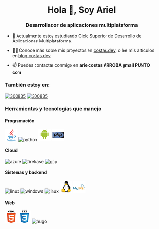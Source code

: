 <h1 align="center">Hola 👋, Soy Ariel</h1>
<h3 align="center">Desarrollador de aplicaciones multiplataforma</h3>

- 🔭 Actualmente estoy estudiando Ciclo Superior de Desarrollo de Aplicaciones Multiplataforma.

- 👨‍💻 Conoce más sobre mis proyectos en [costas.dev](https://costas.dev), o lee mis artículos en [blog.costas.dev](https://blog.costas.dev)

- 📫 Puedes contactar conmigo en **arielcostas ARROBA gmail PUNTO com**

<h3 align="left">También estoy en:</h3>
<p align="left">
<a href="https://mastodon.gal/ariel" target="blank"><img align="center" src="https://www.vectorlogo.zone/logos/joinmastodon/joinmastodon-tile.svg" alt="300835" height="30" width="40" /></a>
<a href="https://es.stackoverflow.com/users/300835/ariel-costas" target="blank"><img align="center" src="https://raw.githubusercontent.com/rahuldkjain/github-profile-readme-generator/master/src/images/icons/Social/stack-overflow.svg" alt="300835" height="30" width="40" /></a>
</p>

### Herramientas y tecnologías que manejo

#### Programación

<p>
  <img src="https://raw.githubusercontent.com/devicons/devicon/master/icons/java/java-original.svg" alt="java" width="40" height="40"/>
  <img src="https://www.vectorlogo.zone/logos/python/python-icon.svg" alt="python" width="40" height="40"/>
  <img src="https://raw.githubusercontent.com/devicons/devicon/master/icons/android/android-original-wordmark.svg" alt="android" width="40" height="40"/>
  <img src="https://raw.githubusercontent.com/devicons/devicon/master/icons/php/php-original.svg" alt="go" width="40" height="40"/>
</p>
  
#### Cloud

<p>
  <img src="https://www.vectorlogo.zone/logos/microsoft_azure/microsoft_azure-icon.svg" alt="azure" width="40" height="40"/>
  <img src="https://www.vectorlogo.zone/logos/firebase/firebase-icon.svg" alt="firebase" width="40" height="40"/>
  <img src="https://www.vectorlogo.zone/logos/google_cloud/google_cloud-icon.svg" alt="gcp" width="40" height="40"/>
</p>

#### Sistemas y backend

<p>
  <img src="https://www.svgrepo.com/show/342132/powershell.svg" alt="linux" width="40" height="40"/>
  <img src="https://www.svgrepo.com/show/54206/windows.svg" alt="windows" width="40" height="40" />
  <img src="https://www.svgrepo.com/show/303229/microsoft-sql-server-logo.svg" alt="linux" width="40" height="40"/>
  <img src="https://raw.githubusercontent.com/devicons/devicon/master/icons/linux/linux-original.svg" alt="linux" width="40" height="40"/>
  <img src="https://raw.githubusercontent.com/devicons/devicon/master/icons/mysql/mysql-original-wordmark.svg" alt="mysql" width="40" height="40"/>
</p>

#### Web

<p>
  <img src="https://raw.githubusercontent.com/devicons/devicon/master/icons/html5/html5-original-wordmark.svg" alt="html5" width="40" height="40"/>
  <img src="https://raw.githubusercontent.com/devicons/devicon/master/icons/css3/css3-original-wordmark.svg" alt="css3" width="40" height="40"/>
  
  <img src="https://api.iconify.design/logos-hugo.svg" alt="hugo" width="40" height="40"/>
</p>
